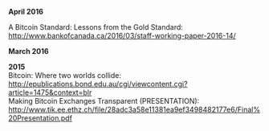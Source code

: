 **April 2016**  

A Bitcoin Standard: Lessons from the Gold Standard:  
http://www.bankofcanada.ca/2016/03/staff-working-paper-2016-14/  

**March 2016**  


**2015**  
Bitcoin: Where two worlds collide:  
http://epublications.bond.edu.au/cgi/viewcontent.cgi?article=1475&context=blr  
Making Bitcoin Exchanges Transparent (PRESENTATION):    
http://www.tik.ee.ethz.ch/file/28adc3a58e11381ea9ef3498482177e6/Final%20Presentation.pdf  
